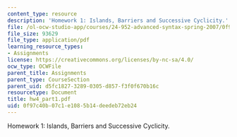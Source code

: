 ```yaml
---
content_type: resource
description: 'Homework 1: Islands, Barriers and Successive Cyclicity.'
file: /ol-ocw-studio-app/courses/24-952-advanced-syntax-spring-2007/0f97c40b07c1e1085b14deedeb72eb24_hw4_part1.pdf
file_size: 93629
file_type: application/pdf
learning_resource_types:
- Assignments
license: https://creativecommons.org/licenses/by-nc-sa/4.0/
ocw_type: OCWFile
parent_title: Assignments
parent_type: CourseSection
parent_uid: d5fc1827-3289-0305-d857-f3f0f670b16c
resourcetype: Document
title: hw4_part1.pdf
uid: 0f97c40b-07c1-e108-5b14-deedeb72eb24
---
```

Homework 1: Islands, Barriers and Successive Cyclicity.